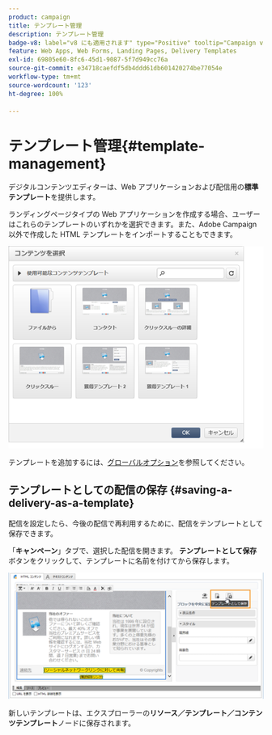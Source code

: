 ```yaml
---
product: campaign
title: テンプレート管理
description: テンプレート管理
badge-v8: label="v8 にも適用されます" type="Positive" tooltip="Campaign v8 にも適用されます"
feature: Web Apps, Web Forms, Landing Pages, Delivery Templates
exl-id: 69805e60-8fc6-45d1-9087-5f7d949cc76a
source-git-commit: e34718caefdf5db4ddd61db601420274be77054e
workflow-type: tm+mt
source-wordcount: '123'
ht-degree: 100%

---
```


# テンプレート管理{#template-management}



デジタルコンテンツエディターは、Web アプリケーションおよび配信用の&#x200B;**標準テンプレート**&#x200B;を提供します。

ランディングページタイプの Web アプリケーションを作成する場合、ユーザーはこれらのテンプレートのいずれかを選択できます。また、Adobe Campaign 以外で作成した HTML テンプレートをインポートすることもできます。

![](assets/dce_popup_templatechoice.png)

テンプレートを追加するには、[グローバルオプション](content-editor-interface.md#global-options)を参照してください。

## テンプレートとしての配信の保存 {#saving-a-delivery-as-a-template}

配信を設定したら、今後の配信で再利用するために、配信をテンプレートとして保存できます。

「**キャンペーン**」タブで、選択した配信を開きます。 **テンプレートとして保存**&#x200B;ボタンをクリックして、テンプレートに名前を付けてから保存します。

![](assets/dce_save_model.png)

新しいテンプレートは、エクスプローラーの&#x200B;**リソース／テンプレート／コンテンツテンプレート**&#x200B;ノードに保存されます。
